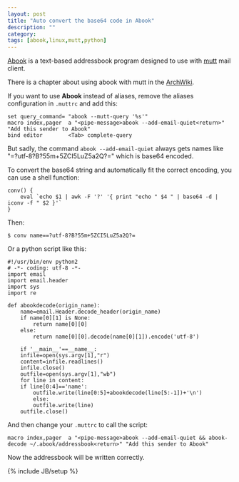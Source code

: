 ```yaml
---
layout: post
title: "Auto convert the base64 code in Abook"
description: ""
category: 
tags: [abook,linux,mutt,python]
---
```


[Abook](http://abook.sourceforge.net/) is a text-based addressbook program designed to use with [mutt](http://www.mutt.org/) mail client.

There is a chapter about using abook with mutt in the [ArchWiki](https://wiki.archlinux.org/index.php/Mutt#Abook).

If you want to use __Abook__ instead of aliases, remove the aliases configuration in `.muttrc` and add this:

	set query_command= "abook --mutt-query '%s'"
	macro index,pager  a "<pipe-message>abook --add-email-quiet<return>" "Add this sender to Abook"
	bind editor        <Tab> complete-query

But sadly, the command `abook --add-email-quiet` always gets names like "=?utf-8?B?55m+5ZCI5LuZ5a2Q?=" which is base64 encoded.

To convert the base64 string and automatically fit the correct encoding, you can use a shell function:

	conv() {
		eval `echo $1 | awk -F '?' '{ print "echo " $4 " | base64 -d | iconv -f " $2 }'`
	}

Then:

	$ conv name==?utf-8?B?55m+5ZCI5LuZ5a2Q?=

Or a python script like this:

	#!/usr/bin/env python2
	# -*- coding: utf-8 -*-
	import email
	import email.header
	import sys
	import re

	def abookdecode(origin_name):
	    name=email.Header.decode_header(origin_name)
		if name[0][1] is None:
		    return name[0][0]
		else:
		    return name[0][0].decode(name[0][1]).encode('utf-8')

	    if '__main__'==__name__:
		infile=open(sys.argv[1],"r")
	    content=infile.readlines()
	    infile.close()
	    outfile=open(sys.argv[1],"wb")
		for line in content:
		if line[0:4]=='name':
		    outfile.write(line[0:5]+abookdecode(line[5:-1])+'\n')
		    else:
			outfile.write(line)
	    outfile.close()

And then change your `.muttrc` to call the script:

	macro index,pager  a "<pipe-message>abook --add-email-quiet && abook-decode ~/.abook/addressbook<return>" "Add this sender to Abook"

Now the addressbook will be written correctly.

{% include JB/setup %}
